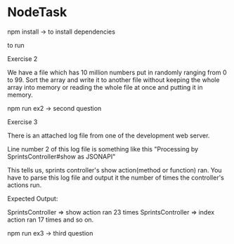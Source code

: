 # NodeTask

npm install -> to install dependencies 

to run

Exercise 2

We have a file which has 10 million numbers put in randomly ranging from 0 to 99.
Sort the array and write it to another file without keeping the whole array into memory or reading the whole file at once and putting it in memory.


npm run ex2 -> second question


Exercise 3

There is an attached log file from one of the development web server. 

Line number 2 of this log file is something like this "Processing by SprintsController#show as JSONAPI"

This tells us, sprints controller's show action(method or function) ran. You have to parse this log file and output it the number of times the controller's actions run.

Expected Output:

SprintsController => show action ran 23 times
SprintsController => index action ran 17 times
and so on.

npm run ex3 -> third question
